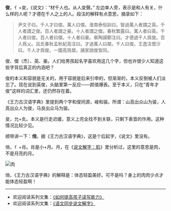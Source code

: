 **俊**，亻+夋，《说文》：“材千人也。从人夋聲。” 左边单人旁，表示是和人有关，什么样的人呢？才德在千人之上的人。段注的解释有点意思，摘录如下：
>尹文子曰。千人才曰俊。萬人曰傑。淮南泰俗訓曰。智過萬人者謂之英。千人者謂之俊。百人者謂之豪。十人者謂之傑。春秋繁露曰。萬人者曰英。千人者曰俊。百人者曰傑。十人者曰豪。皋陶謨鄭注曰。才德過千人爲俊。百人爲乂。呂氏春秋孟秋紀高注曰。才過萬人曰桀。千人曰俊。王逸注懷沙曰。千人才爲俊。一國高爲桀。諸家說俊皆同。

俊、傑（杰）、英、豪。人们给男孩起名字喜欢用这几个字，但也许很少人知道这些字背后真正的内涵吧？

俊的本义和容貌是无关的，用于容貌是后来引申的，但渐渐的，本义反倒被人们淡忘了。现在说到英俊，头脑里第一反应——颜值爆表。至于本义，只在“青年才俊”这样的词汇里，还仍然存在着。

《王力古汉语字典》里提到两个字和俊同源，峻和骏。所谓：山高出众山为骏，人高出众人为俊，马良出众马为骏。

夋，允+夊。本义是行走迟缓，意义上完全找不到关联，只剩下表音的作用。这种情况比较少见。

顺带讲一下：**俏**。据《王力古汉语字典》，这是个后起字，《说文》里没有。

俏，亻+肖。肖是小+月。月，在《[说文解字：肌](http://www.jianshu.com/p/3d85a426d984)》里分析过，这里的意思是肉，不是月亮的月。

![肉](http://upload-images.jianshu.io/upload_images/275449-aaca697ddd9541c2.png?imageMogr2/auto-orient/strip%7CimageView2/2/w/1240)

俏，《王力古汉语字典》的解释是：体态轻盈美好。可不是吗？身上的肉肉少点才能体态轻盈啊！

----
* 欢迎阅读系列文集：[《如何提高孩子读写能力》](http://www.jianshu.com/nb/8869173)
* 欢迎阅读系列文集：[《语文同步说文解字》](http://www.jianshu.com/notebooks/6718880/latest)
